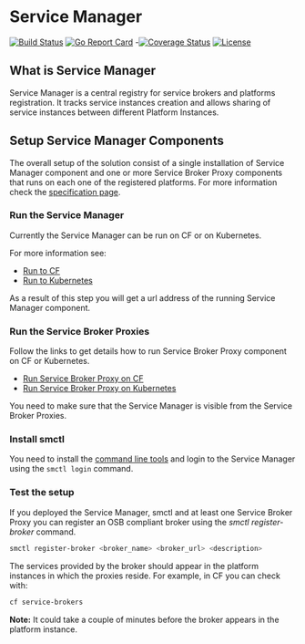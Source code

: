 # Service Manager

[![Build Status](https://travis-ci.org/Peripli/service-manager.svg?branch=master)](https://travis-ci.org/Peripli/service-manager)
[![Go Report Card](https://goreportcard.com/badge/github.com/Peripli/service-manager)](https://goreportcard.com/report/github.com/Peripli/service-manager)
-[![Coverage Status](https://coveralls.io/repos/github/Peripli/service-manager/badge.svg)](https://coveralls.io/github/Peripli/service-manager)
[![License](https://img.shields.io/badge/License-Apache%202.0-blue.svg)](https://github.com/Peripli/service-manager/blob/master/LICENSE)

## What is Service Manager

Service Manager is a central registry for service brokers and platforms registration. It tracks service instances creation and allows sharing of service instances between different Platform Instances.

## Setup Service Manager Components

The overall setup of the solution consist of a single installation of Service Manager component and one or more Service Broker Proxy components that runs on each one of the registered platforms.
For more information check the [specification page](https://github.com/Peripli/specification#how-it-works).

### Run the Service Manager

Currently the Service Manager can be run on CF or on Kubernetes.

For more information see:

* [Run to CF](deployment/cf/README.md)
* [Run to Kubernetes](deployment/k8s/README.md)

As a result of this step you will get a url address of the running Service Manager component.

### Run the Service Broker Proxies

Follow the links to get details how to run Service Broker Proxy component on CF or Kubernetes.

* [Run Service Broker Proxy on CF](https://github.com/Peripli/service-broker-proxy-cf)
* [Run Service Broker Proxy on Kubernetes](https://github.com/Peripli/service-broker-proxy-k8s)

You need to make sure that the Service Manager is visible from the Service Broker Proxies.

### Install smctl

You need to install the [command line tools](https://github.com/Peripli/service-manager-cli) and login to the Service Manager using the `smctl login` command.

### Test the setup

If you deployed the Service Manager, smctl and at least one Service Broker Proxy you can register an OSB compliant broker using the *smctl register-broker* command.

```sh
smctl register-broker <broker_name> <broker_url> <description>
```

The services provided by the broker should appear in the platform instances in which the proxies reside.
For example, in CF you can check with:

```sh
cf service-brokers
```

**Note:** It could take a couple of minutes before the broker appears in the platform instance.
